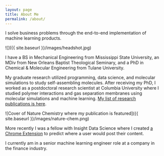 ```yaml
---
layout: page
title: About Me
permalink: /about/
---
```


I solve business problems through the end-to-end implementation of machine learning
products.

![]({{ site.baseurl }}/images/headshot.jpg)

I have a BS in Mechanical Engineering from Mississippi State University, an MDiv from
New Orleans Baptist Theological Seminary, and a PhD in Chemical & Molecular Engineering
from Tulane University.

My graduate research utilized programming, data science, and
molecular simulations to study self-assembling molecules. After receiving my PhD, I
worked as a postdoctoral research scientist at Columbia University where I studied
polymer interactions and gas separation membranes using molecular simulations and
machine learning. [My list of research publications is
here](https://orcid.org/0000-0002-5055-1922).

![Cover of Nature Chemistry where my publication is featured]({{ site.baseurl }}/images/nature-chem.png)

More recently I was a fellow with Insight Data Science where I created [a Chrome
Extension](https://github.com/wesbarnett/insight) to predict where a user would post
their content.

I currently am in a senior machine learning engineer role at a company in the finance
industry.
